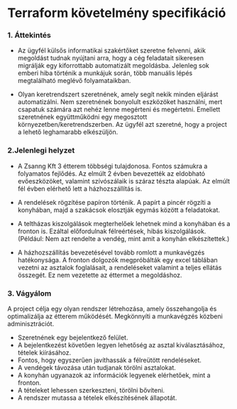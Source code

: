 # Terraform követelmény specifikáció

### 1. Áttekintés
- Az ügyfél külsős informatikai szakértőket szeretne felvenni, akik megoldást tudnak nyújtani arra, hogy a cég feladatait sikeresen migrálják egy kiforrottabb automatizált megoldásba. 
Jelenleg sok emberi hiba történik a munkájuk során, több manuális lépés megtalálható meglévő folyamataikban.

- Olyan keretrendszert szeretnének, amely segít nekik minden eljárást automatizálni. 
Nem szeretnének bonyolult eszközöket használni, mert csapatuk számára azt nehéz lenne megérteni és megértetni. Emellett szeretnének együttműködni egy megosztott környezetben/keretrendszerben. 
Az ügyfél azt szeretné, hogy a project a lehető leghamarabb elkészüljön. 

### 2.Jelenlegi helyzet
- A Zsanng Kft 3 étterem többségi tulajdonosa. Fontos számukra a folyamatos fejlődés. Az elmúlt 2 évben bevezették az eldobható evőeszközöket, valamint szívószálaik is száraz tészta alapúak. Az elmúlt fél évben elérhető lett a házhozszállítás is.

- A rendelések rögzítése papíron történik. A papírt a pincér rögzíti a konyhában, majd a szakácsok elosztják egymás között a feladatokat. 
  
- A teltházas kiszolgálások megterhelőek lehetnek mind a konyhában és a fronton is. Ezáltal előfordulnak félreértések, hibás kiszolgálások.(Például: Nem azt rendelte a vendég, mint amit a konyhán elkészítettek.)

- A házhozszállítás bevezetésével tovább romlott a munkavégzés hatékonysága. A fronton dolgozók megpróbálták egy excel táblában vezetni az asztalok foglalásait, a rendeléseket valamint a teljes ellátás összegét. Ez nem vezetette az éttermet a megoldáshoz.

### 3. Vágyálom
A project célja egy olyan rendszer létrehozása, amely összehangolja és optimalizálja az étterem működését. Megkönnyíti a munkavégzés közbeni adminisztrációt. 

- Szeretnének egy bejelentkező felület.
- A bejelentkezést követően legyen lehetőség az asztal kiválasztásához, tételek kiírásához.
- Fontos, hogy egyszerűen javíthassák a félreütött rendeléseket.
- A vendégek távozása után tudjanak törölni asztalokat.
- A konyhán ugyanazok az információk legyenek elérhetőek, mint a fronton.
- A tételeket lehessen szerkeszteni, törölni bővíteni.
- A rendszer mutassa a tételek elkészítésének állapotát.
